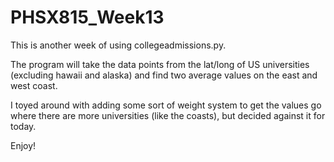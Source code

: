 # PHSX815_Week13

This is another week of using collegeadmissions.py.

The program will take the data points from the lat/long of US universities (excluding hawaii and alaska) and find two average values on the east and west coast.

I toyed around with adding some sort of weight system to get the values go where there are more universities (like the coasts), but decided against it for today.

Enjoy!
